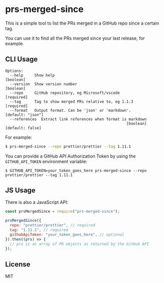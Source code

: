 # prs-merged-since

This is a simple tool to list the PRs merged in a GitHub repo since a certain tag.

You can use it to find all the PRs merged since your last release, for example.

## CLI Usage

```
Options:
  --help     Show help                                                 [boolean]
  --version  Show version number                                       [boolean]
  --repo     GitHub repository, eg Microsoft/vscode                   [required]
  --tag      Tag to show merged PRs relative to, eg 1.1.3             [required]
  --format   Output format. Can be 'json' or 'markdown'.       [default: "json"]
  --references  Extract link references when format is markdown
                                                      [boolean] [default: false]
```

For example:

```sh
$ prs-merged-since --repo prettier/prettier --tag 1.11.1
```

You can provide a GitHub API Authorization Token by using the `GITHUB_API_TOKEN` environment variable:

```
$ GITHUB_API_TOKEN=your_token_goes_here prs-merged-since --repo prettier/prettier --tag 1.11.1
```

## JS Usage

There is also a JavaScript API:

```js
const prsMergedSince = require("prs-merged-since");

prsMergedSince({
  repo: "prettier/prettier", // required
  tag: "1.11.1", // required
  githubApiToken: "your_token_goes_here", // optional
}).then((prs) => {
  // prs is an array of PR objects as returned by the GitHub API
});
```

## License

MIT
